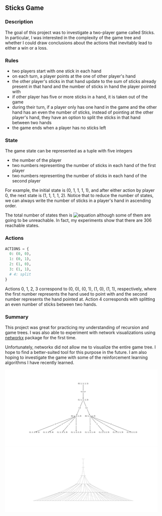 ## Sticks Game

### Description
The goal of this project was to investigate a two-player game called Sticks.
In particular, I was interested in the complexity of the game tree and whether I could draw
conclusions about the actions that inevitably lead to either a win or a loss.

### Rules
- two players start with one stick in each hand
- on each turn, a player points at the one of other player's hand
- the other player's sticks in that hand update to the sum of sticks already present in
  that hand and the number of sticks in hand the player pointed with
- if other player has five or more sticks in a hand, it is taken out of the game
- during their turn, if a player only has one hand in the game and the other hand has an
  even the number of sticks, instead of pointing at the other player's hand, they have an option
  to split the sticks in that hand between two hands
- the game ends when a player has no sticks left

### State
The game state can be represented as a tuple with five integers
- the number of the player
- two numbers representing the number of sticks in each hand of the first player
- two numbers representing the number of sticks in each hand of the second player

For example, the initial state is (0, 1, 1, 1, 1), and after either action by player 0, the
next state is (1, 1, 1, 1, 2). Notice that to reduce the number of states, we can always
write the number of sticks in a player's hand in ascending order.

The total number of states then is
![equation](https://latex.codecogs.com/svg.image?\tiny&space;2\Bigg(\sum_{i=0}^{4}\sum_{j=i}^{4}1\Bigg)^2=450)
although some of them are going to be unreachable. In fact, my experiments show that
there are 306 reachable states.


### Actions

```python
ACTIONS = {
  0: (0, 0),
  1: (0, 1),
  2: (1, 0),
  3: (1, 1),
  # 4: split
}
```

Actions 0, 1, 2, 3 correspond to (0, 0), (0, 1), (1, 0), (1, 1), respectively, where
the first number represents the hand used to point with and the second number represents the
hand pointed at. Action 4 corresponds with splitting an even number of sticks between
two hands.

### Summary

This project was great for practicing my understanding of recursion and game trees.
I was also able to experiment with network visualizations using [networkx](https://networkx.org/) package for
the first time.

Unfortunately, networkx did not allow me to visualize the entire game tree.
I hope to find a better-suited tool for this purpose in the future.
I am also hoping to investigate the game with some of the reinforcement learning
algorithms I have recently learned.

![tree 3](images/tree3.svg)
![tree 5](images/tree5.svg)